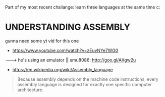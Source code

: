 Part of my most recent challange: learn three languages at the same time c:


# UNDERSTANDING ASSEMBLY

gunna need some yt vid for this one

- https://www.youtube.com/watch?v=zEuvNYe7WG0

---> he's using an emulator || emu8086: http://goo.gl/AXgw2u

- https://en.wikipedia.org/wiki/Assembly_language

> Because assembly depends on the machine code instructions, every assembly language is designed for exactly one specific computer architecture. 
